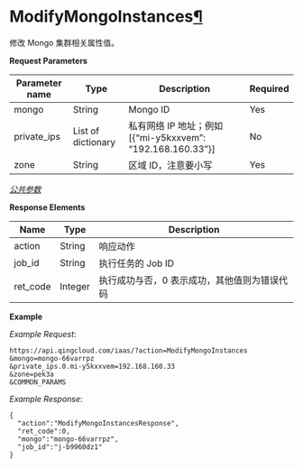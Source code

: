 ---
---

# ModifyMongoInstances[¶](#modifymongoinstances "永久链接至标题")

修改 Mongo 集群相关属性值。

**Request Parameters**

| Parameter name | Type | Description | Required |
| --- | --- | --- | --- |
| mongo | String | Mongo ID | Yes |
| private_ips | List of dictionary | 私有网络 IP 地址；例如 [{“mi-y5kxxvem”: “192.168.160.33”}] | No |
| zone | String | 区域 ID，注意要小写 | Yes |

[_公共参数_](../../common/parameters.html#api-common-parameters)

**Response Elements**

| Name | Type | Description |
| --- | --- | --- |
| action | String | 响应动作 |
| job_id | String | 执行任务的 Job ID |
| ret_code | Integer | 执行成功与否，0 表示成功，其他值则为错误代码 |

**Example**

_Example Request_:

```
https://api.qingcloud.com/iaas/?action=ModifyMongoInstances
&mongo=mongo-66varrpz
&private_ips.0.mi-y5kxxvem=192.168.160.33
&zone=pek3a
&COMMON_PARAMS
```

_Example Response_:

```
{
  "action":"ModifyMongoInstancesResponse",
  "ret_code":0,
  "mongo":"mongo-66varrpz",
  "job_id":"j-b9960dz1"
}
```
